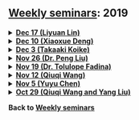 ## [Weekly seminars](./index.md): 2019

<body>
    <details>
        <summary><u><b>Dec 17 (Liyuan Lin)</b></u></summary>
        <ol>
          <blockquote>
            <p><b> Title: Stochastic Stackelberg differential reinsurance games under time-inconsistent mean-variance framework </b></p>
            <p><b> Speaker: Liyuan Lin (Graduate Student, Central University of Finance and Economics & University of Waterloo) </b></p>
            <p><b> Time: 3:00pm-4:00pm, Dec 17 (Tue) </b></p>
            <p><b> Location: M3-3001, University of Waterloo </b></p>
          </blockquote>
        </ol>
    </details>
  

   <details>
        <summary><u><b>Dec 10 (Xiaoxue Deng)</b></u></summary>
        <ol>
          <blockquote>
            <p><b> Title: Robustness in the optimization of risk measures </b></p>
            <p><b> Speaker: Xiaoxue Deng (PhD Candidate, University of Waterloo) </b></p>
            <p><b> Time: 3:00pm-4:00pm, Dec 10 (Tue) </b></p>
            <p><b> Location: M3-3001, University of Waterloo </b></p>
          </blockquote>
        </ol>
    </details>


   <details>
        <summary><u><b>Dec 3 (Takaaki Koike)</b></u></summary>
        <ol>
          <blockquote>
            <p><b> Title: Capital Allocation of non-differentiable risk measures </b></p>
            <p><b> Speaker: Takaaki Koike (PhD Candidate, University of Waterloo) </b></p>
            <p><b> Time: 3:00pm-4:00pm, Dec 3 (Tue) </b></p>
            <p><b> Location: M3-3001, University of Waterloo </b></p>
          </blockquote>
        </ol>
    </details>


   <details>
        <summary><u><b>Nov 26 (Dr. Peng Liu)</b></u></summary>
        <ol>
          <blockquote>
            <p><b> Title: General convex order on risk aggregation </b></p>
            <p><b> Speaker: Peng Liu (Postdoc Fellow, University of Waterloo) </b></p>
            <p><b> Time: 3:00pm-4:00pm, Nov 26 (Tue) </b></p>
            <p><b> Location: M3-3001, University of Waterloo </b></p>
          </blockquote>
        </ol>
    </details>


   <details>
        <summary><u><b>Nov 19 (Dr. Tolulope Fadina)</b></u></summary>
        <ol>
          <blockquote>
            <p><b> Title: Characterization of some risk measures </b></p>
            <p><b> Speaker: Tolulope Fadina (Postdoc Fellow, University of Waterloo) </b></p>
            <p><b> Time: 3:00pm-4:00pm, Nov 19 (Tue) </b></p>
            <p><b> Location: M3-3001, University of Waterloo </b></p>
          </blockquote>
        </ol>
    </details>


   <details>
        <summary><u><b>Nov 12 (Qiuqi Wang)</b></u></summary>
        <ol>
          <blockquote>
            <p><b> Title: Signed Choquet integrals on L^p spaces (continued) </b></p>
            <p><b> Speaker: Qiuqi Wang (PhD Candidate, University of Waterloo) </b></p>
            <p><b> Time: 3:00pm-4:00pm, Nov 12 (Tue) </b></p>
            <p><b> Location: M3-3001, University of Waterloo </b></p>
          </blockquote>
        </ol>
    </details>


   <details>
        <summary><u><b>Nov 5 (Yuyu Chen)</b></u></summary>
        <ol>
          <blockquote>
            <p><b> Title: Combining p-values via weighted harmonic averaging </b></p>
            <p><b> Speaker: Yuyu Chen (PhD Candidate, University of Waterloo) </b></p>
            <p><b> Time: 3:00pm-5:00pm, Nov 5 (Tue) </b></p>
            <p><b> Location: M3-3001, University of Waterloo </b></p>
          </blockquote>
        </ol>
    </details>


   <details>
        <summary><u><b>Oct 29 (Qiuqi Wang and Yang Liu)</b></u></summary>
        <ol>
          <blockquote>
            <p><b> Title I: Signed Choquet integrals on L^p spaces </b></p>
            <p><b> Speaker I: Qiuqi Wang (PhD Candidate, University of Waterloo) </b></p>
            <p><b> Title II: On the ordering of aggregation sets </b></p>
            <p><b> Speaker II: Yang Liu (PhD Candidate, Tsinghua University & University of Waterloo) </b></p>
            <p><b> Time: 4:00pm-6:00pm, Oct 29 (Tue) </b></p>
            <p><b> Location: M3-4206, University of Waterloo </b></p>
          </blockquote>
        </ol>
    </details>

</body>

<b>Back to [Weekly seminars](./index.md)</b>
